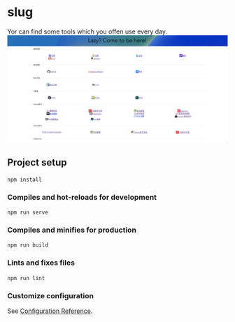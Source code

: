 # slug
Yor can find some tools which you offen use every day.
![Alt text](https://github.com/marklinglon/slug/raw/main/public/screenshots/readme.png)

## Project setup
```
npm install
```

### Compiles and hot-reloads for development
```
npm run serve
```

### Compiles and minifies for production
```
npm run build
```

### Lints and fixes files
```
npm run lint
```

### Customize configuration
See [Configuration Reference](https://cli.vuejs.org/config/).
